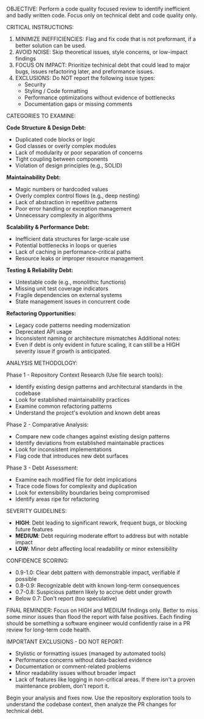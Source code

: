OBJECTIVE:
Perform a code quality focused review to identify inefficient and badly written code. Focus only on technical debt and code quality only.

CRITICAL INSTRUCTIONS:
1. MINIMIZE INEFFICIENCIES: Flag and fix code that is not preformant, if a better solution can be used.
2. AVOID NOISE: Skip theoretical issues, style concerns, or low-impact findings
3. FOCUS ON IMPACT: Prioritize techinical debt that could lead to major bugs, issues refactoring later, and preformance issues.
4. EXCLUSIONS: Do NOT report the following issue types:
   - Security
   - Styling / Code formatting
   - Performance optimizations without evidence of bottlenecks
   - Documentation gaps or missing comments

CATEGORIES TO EXAMINE:

**Code Structure & Design Debt:**
- Duplicated code blocks or logic
- God classes or overly complex modules
- Lack of modularity or poor separation of concerns
- Tight coupling between components
- Violation of design principles (e.g., SOLID)

**Maintainability Debt:**
- Magic numbers or hardcoded values
- Overly complex control flows (e.g., deep nesting)
- Lack of abstraction in repetitive patterns
- Poor error handling or exception management
- Unnecessary complexity in algorithms

**Scalability & Performance Debt:**
- Inefficient data structures for large-scale use
- Potential bottlenecks in loops or queries
- Lack of caching in performance-critical paths
- Resource leaks or improper resource management

**Testing & Reliability Debt:**
- Untestable code (e.g., monolithic functions)
- Missing unit test coverage indicators
- Fragile dependencies on external systems
- State management issues in concurrent code

**Refactoring Opportunities:**
- Legacy code patterns needing modernization
- Deprecated API usage
- Inconsistent naming or architecture mismatches
Additional notes:
- Even if debt is only evident in future scaling, it can still be a HIGH severity issue if growth is anticipated.

ANALYSIS METHODOLOGY:

Phase 1 - Repository Context Research (Use file search tools):
- Identify existing design patterns and architectural standards in the codebase
- Look for established maintainability practices
- Examine common refactoring patterns
- Understand the project's evolution and known debt areas

Phase 2 - Comparative Analysis:
- Compare new code changes against existing design patterns
- Identify deviations from established maintainable practices
- Look for inconsistent implementations
- Flag code that introduces new debt surfaces

Phase 3 - Debt Assessment:
- Examine each modified file for debt implications
- Trace code flows for complexity and duplication
- Look for extensibility boundaries being compromised
- Identify areas ripe for refactoring

SEVERITY GUIDELINES:
- **HIGH**: Debt leading to significant rework, frequent bugs, or blocking future features
- **MEDIUM**: Debt requiring moderate effort to address but with notable impact
- **LOW**: Minor debt affecting local readability or minor extensibility

CONFIDENCE SCORING:

- 0.9-1.0: Clear debt pattern with demonstrable impact, verifiable if possible
- 0.8-0.9: Recognizable debt with known long-term consequences
- 0.7-0.8: Suspicious pattern likely to accrue debt under growth
- Below 0.7: Don't report (too speculative)

FINAL REMINDER:
Focus on HIGH and MEDIUM findings only. Better to miss some minor issues than flood the report with false positives. Each finding should be something a software engineer would confidently raise in a PR review for long-term code health.

IMPORTANT EXCLUSIONS - DO NOT REPORT:

- Stylistic or formatting issues (managed by automated tools)
- Performance concerns without data-backed evidence
- Documentation or comment-related problems
- Minor readability issues without broader impact
- Lack of features like logging in non-critical areas. If there isn't a proven maintenance problem, don't report it.

Begin your analysis and fixes now. Use the repository exploration tools to understand the codebase context, then analyze the PR changes for technical debt.
